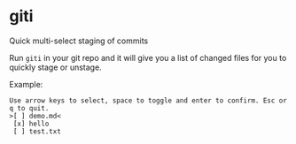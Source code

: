 # giti

Quick multi-select staging of commits

Run `giti` in your git repo and it will give you a list of changed files for you to quickly stage or unstage.

Example:
```
Use arrow keys to select, space to toggle and enter to confirm. Esc or q to quit.
>[ ] demo.md<
 [x] hello
 [ ] test.txt
```



